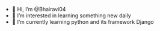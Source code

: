 - 👋 Hi, I’m @Bhairavi04
- 👀 I’m interested in learning something new daily
- 🌱 I’m currently learning python and its framework Django


